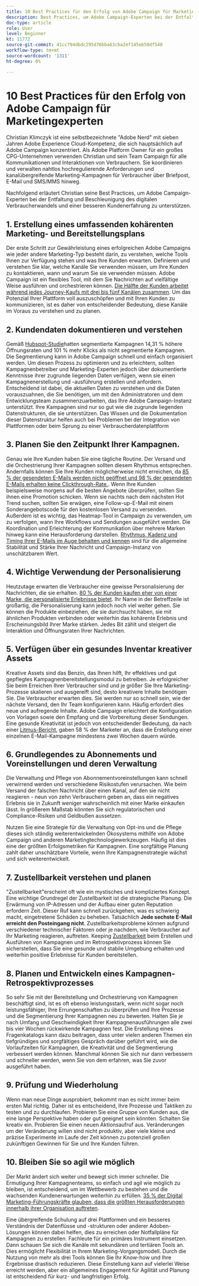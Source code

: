```yaml
---
title: 10 Best Practices für den Erfolg von Adobe Campaign für Marketingexperten
description: Best Practices, um Adobe Campaign-Experten bei der Entfaltung und Beschleunigung der digitalen Verbraucherumwandlung und einer besseren Kundenerfahrung zu unterstützen.
doc-type: article
role: User
level: Beginner
kt: 11772
source-git-commit: 41cc794dbdc295d76bba63cba2ef145eb50df540
workflow-type: tm+mt
source-wordcount: '1311'
ht-degree: 0%

---
```



# 10 Best Practices für den Erfolg von Adobe Campaign für Marketingexperten

Christian Klimczyk ist eine selbstbezeichnete &quot;Adobe Nerd&quot; mit sieben Jahren Adobe Experience Cloud-Kompetenz, die sich hauptsächlich auf Adobe Campaign konzentriert. Als Adobe Platform Owner für ein großes CPG-Unternehmen verwenden Christian und sein Team Campaign für alle Kommunikationen und Interaktionen von Verbrauchern. Sie koordinieren und verwalten nahtlos hochregulierende Anforderungen und kanalübergreifende Marketing-Kampagnen für Verbraucher über Briefpost, E-Mail und SMS/MMS hinweg.

Nachfolgend erläutert Christian seine Best Practices, um Adobe Campaign-Experten bei der Entfaltung und Beschleunigung des digitalen Verbraucherwandels und einer besseren Kundenerfahrung zu unterstützen.


## 1. Erstellung eines umfassenden kohärenten Marketing- und Bereitstellungsplans

Der erste Schritt zur Gewährleistung eines erfolgreichen Adobe Campaigns wie jeder andere Marketing-Typ besteht darin, zu verstehen, welche Tools Ihnen zur Verfügung stehen und was Ihre Kunden erwarten. Definieren und verstehen Sie klar, welche Kanäle Sie verwenden müssen, um Ihre Kunden zu kontaktieren, wann und warum Sie sie verwenden müssen. Adobe Campaign ist ein flexibles Tool, mit dem Sie Nachrichten auf vielfältige Weise ausführen und orchestrieren können. [Die Hälfte der Kunden arbeitet während jedes Journey-Kaufs mit drei bis fünf Kanälen zusammen](https://www.mckinsey.com/capabilities/operations/our-insights/redefine-the-omnichannel-approach-focus-on-what-truly-matters). Um das Potenzial Ihrer Plattform voll auszuschöpfen und mit Ihren Kunden zu kommunizieren, ist es daher von entscheidender Bedeutung, diese Kanäle im Voraus zu verstehen und zu planen.


## 2. Kundendaten dokumentieren und verstehen

Gemäß [Hubspot-Studie](https://www.linkedin.com/pulse/customer-segmentation-effective-b2b-business-industry-sabreen)hatten segmentierte Kampagnen 14,31 % höhere Öffnungsraten und 101 % mehr Klicks als nicht segmentierte Kampagnen. Die Segmentierung kann in Adobe Campaign schnell und einfach organisiert werden. Um diesen Prozess zu optimieren und zu erleichtern, sollten Kampagnenbetreiber und Marketing-Experten jedoch über dokumentierte Kenntnisse ihrer zugrunde liegenden Daten verfügen, wenn sie einen Kampagnenerstellung und -ausführung erstellen und anfordern. Entscheidend ist dabei, die aktuellen Daten zu verstehen und die Daten vorauszuahnen, die Sie benötigen, um mit den Administratoren und dem Entwicklungsteam zusammenzuarbeiten, das Ihre Adobe Campaign-Instanz unterstützt. Ihre Kampagnen sind nur so gut wie die zugrunde liegenden Datenstrukturen, die sie unterstützen. Das Wissen und die Dokumentation dieser Datenstruktur helfen auch bei Problemen bei der Integration von Plattformen oder beim Sprung zu einer Verbraucherdatenplattform


## 3. Planen Sie den Zeitpunkt Ihrer Kampagnen.

Genau wie Ihre Kunden haben Sie eine tägliche Routine. Der Versand und die Orchestrierung Ihrer Kampagnen sollten diesem Rhythmus entsprechen. Andernfalls können Sie Ihre Kunden möglicherweise nicht erreichen, da [85 % der gesendeten E-Mails werden nicht geöffnet und 98 % der gesendeten E-Mails erhalten keine Clickthrough-Rate.](https://www.validity.com/resource-center/state-of-email-2021/). Wenn Ihre Kunden beispielsweise morgens auf die besten Angebote überprüfen, sollten Sie ihnen eine Promotion schicken. Wenn sie nachts nach dem nächsten Hot Trend suchen, sollten Sie erwägen, eine Follow-up-E-Mail mit einem Sonderangebotscode für den kostenlosen Versand zu versenden. Außerdem ist es wichtig, das Heatmap-Tool in Campaign zu verwenden, um zu verfolgen, wann Ihre Workflows und Sendungen ausgeführt werden. Die Koordination und Erleichterung der Kommunikation über mehrere Marken hinweg kann eine Herausforderung darstellen. [Rhythmus, Kadenz und Timing Ihrer E-Mails im Auge behalten und kennen](https://experienceleaguecommunities.adobe.com/t5/adobe-campaign-classic-blogs/predictive-send-time-optimization-with-adobe-campaign/ba-p/561554) sind für die allgemeine Stabilität und Stärke Ihrer Nachricht und Campaign-Instanz von unschätzbarem Wert.


## 4. Wichtige Verwendung der Personalisierung

Heutzutage erwarten die Verbraucher eine gewisse Personalisierung der Nachrichten, die sie erhalten. [80 % der Kunden kaufen eher von einer Marke, die personalisierte Erlebnisse bietet](https://us.epsilon.com/power-of-me). Ihr Name in der Betreffzeile ist großartig, die Personalisierung kann jedoch noch viel weiter gehen. Sie können die Produkte einbeziehen, die sie durchsucht haben, sie mit ähnlichen Produkten verbinden oder weiterhin das kohärente Erlebnis und Erscheinungsbild Ihrer Marke stärken. Jedes Bit zählt und steigert die Interaktion und Öffnungsraten Ihrer Nachrichten.


## 5. Verfügen über ein gesundes Inventar kreativer Assets

Kreative Assets sind das Benzin, das Ihnen hilft, Ihr effektives und gut gepflegtes Kampagnenbereitstellungsmodul zu betreiben. Je erfolgreicher Sie beim Erreichen Ihrer Verbraucher sind und je größer Sie Ihre Marketing-Prozesse skalieren und ausgereift sind, desto kreativere Inhalte benötigen Sie. Die Verbraucher erwarten dies. Sie werden nur so schnell sein, wie der nächste Versand, den Ihr Team konfigurieren kann. Häufig erfordert dies neue und aufregende Inhalte. Adobe Campaign erleichtert die Konfiguration von Vorlagen sowie den Empfang und die Vorbereitung dieser Sendungen. Eine gesunde Kreativität ist jedoch von entscheidender Bedeutung, da nach einer [Litmus-Bericht](https://www.litmus.com/resources/state-of-email/), gaben 58 % der Marketer an, dass die Erstellung einer einzelnen E-Mail-Kampagne mindestens zwei Wochen dauern würde.


## 6. Grundlegendes zu Abonnements und Voreinstellungen und deren Verwaltung

Die Verwaltung und Pflege von Abonnementvoreinstellungen kann schnell verwirrend werden und verschiedene Risikostufen verursachen. Wie beim Versand der falschen Nachricht über einen Kanal, auf den sie nicht reagieren - neun von zehn Verbrauchern geben an, dass ein negatives Erlebnis sie in Zukunft weniger wahrscheinlich mit einer Marke einkaufen lässt. In größerem Maßstab könnten Sie sich regulatorischen und Compliance-Risiken und Geldbußen aussetzen.

Nutzen Sie eine Strategie für die Verwaltung von Opt-ins und die Pflege dieses sich ständig weiterentwickelnden Ökosystems mithilfe von Adobe Campaign und anderen Marketingtechnologiewerkzeugen. Häufig ist dies eine der größten Erfolgsmetriken für Kampagnen. Eine sorgfältige Planung zahlt daher unschätzbare Vorteile, wenn Ihre Kampagnenstrategie wächst und sich weiterentwickelt.


## 7. Zustellbarkeit verstehen und planen

&quot;Zustellbarkeit&quot;erscheint oft wie ein mystisches und kompliziertes Konzept. Eine wichtige Grundregel der Zustellbarkeit ist die strategische Planung. Die Erwärmung von IP-Adressen und der Aufbau einer guten Reputation erfordern Zeit. Dieser Ruf kann schnell zurückgehen, was es schwierig macht, eingetretene Schäden zu beheben. Tatsächlich **Jede sechste E-Mail erreicht den Posteingang nicht**. Zustellbarkeitsprobleme können aufgrund verschiedener technischer Faktoren oder je nachdem, wie Verbraucher auf Ihr Marketing reagieren, auftreten. Keeping [Zustellbarkeit](https://business.adobe.com/products/campaign/email-deliverability.html) beim Erstellen und Ausführen von Kampagnen und im Retrospektivprozess können Sie sicherstellen, dass Sie eine gesunde und stabile Umgebung erhalten und weiterhin positive Erlebnisse für Kunden bereitstellen.


## 8. Planen und Entwickeln eines Kampagnen-Retrospektivprozesses

So sehr Sie mit der Bereitstellung und Orchestrierung von Kampagnen beschäftigt sind, ist es oft ebenso leistungsstark, wenn nicht sogar noch leistungsfähiger, Ihre Errungenschaften zu überprüfen und Ihre Prozesse und die Segmentierung Ihrer Kampagnen neu zu bewerten. Halten Sie je nach Umfang und Geschwindigkeit Ihrer Kampagnenausführungen alle zwei bis vier Wochen rückwirkende Kampagnen fest. Die Erstellung eines Fragenkatalogs kann dazu beitragen, dass unter vielen anderen Themen ein tiefgründiges und sorgfältiges Gespräch darüber geführt wird, wie die Vorlaufzeiten für Kampagnen, die Kreativität und die Segmentierung verbessert werden können. Manchmal können Sie sich nur dann verbessern und schneller werden, wenn Sie von dem erfahren, was Sie zuvor ausgeführt haben.



## 9. Prüfung und Wiederholung

Wenn man neue Dinge ausprobiert, bekommt man es nicht immer beim ersten Mal richtig. Daher ist es entscheidend, Ihre Prozesse und Taktiken zu testen und zu durchlaufen. Probieren Sie eine Gruppe von Kunden aus, die eine lange Perspektive haben oder gut geeignet sein könnten. Schalten Sie kreativ ein. Probieren Sie einen neuen Aktionsaufruf aus. Veränderungen um der Veränderung willen sind nicht produktiv, aber viele kleine und präzise Experimente im Laufe der Zeit können zu potenziell großen zukünftigen Gewinnen für Sie und Ihre Kunden führen.



## 10. Bleiben Sie so agil wie möglich

Der Markt ändert sich weiter und bewegt sich immer schneller. Die Ermutigung Ihrer Kampagnenteams, so einfach und agil wie möglich zu bleiben, ist entscheidend, um im Wettbewerb zu bestehen und die wachsenden Kundenerwartungen weiterhin zu erfüllen. [35 % der Digital Marketing-Führungskräfte glauben, dass die größten Herausforderungen innerhalb ihrer Organisation auftreten](https://www.gartner.com/en/newsroom/press-releases/gartner-says-35--of-digital-marketing-leaders-believe-the-bigges).

Eine übergreifende Schulung auf drei Plattformen und ein besseres Verständnis der Datenflüsse und -strukturen oder anderer Adoben-Lösungen können dabei helfen, dies zu erreichen oder Notfallpläne für Kampagnen zu erstellen. Fachleute für ein primäres Instrument einsetzen. Dann schauen Sie sich die Kanäle mit sekundären und tertiären Tools an. Dies ermöglicht Flexibilität in Ihrem Marketing-Vorgangsmodell. Durch die Nutzung von mehr als drei Tools können Sie Ihr Know-how und Ihre Ergebnisse drastisch reduzieren. Diese Einstellung kann auf vielerlei Weise erreicht werden, aber ein allgemeines Engagement für Agilität und Planung ist entscheidend für kurz- und langfristigen Erfolg.
